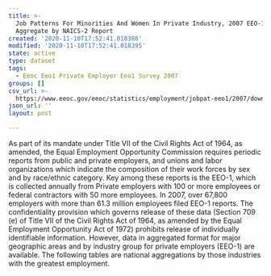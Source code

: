 ```yaml
---
title: >-
  Job Patterns For Minorities And Women In Private Industry, 2007 EEO-1 CBSA
  Aggregate by NAICS-2 Report
created: '2020-11-10T17:52:41.018388'
modified: '2020-11-10T17:52:41.018395'
state: active
type: dataset
tags:
  - Eeoc Eeo1 Private Employer Eeo1 Survey 2007
groups: []
csv_url: >-
  https://www.eeoc.gov/eeoc/statistics/employment/jobpat-eeo1/2007/downloads/cbsa_nac2.zip
json_url: ''
layout: post

---
```

As part of its mandate under Title VII of the Civil Rights Act of 1964, as amended, the Equal Employment Opportunity Commission requires periodic reports from public and private employers, and unions and labor organizations which indicate the composition of their work forces by sex and by race/ethnic category. Key among these reports is the EEO-1, which is collected annually from Private employers with 100 or more employees or federal contractors with 50 more employees. In 2007, over 67,800 employers with more than 61.3 million employees filed EEO-1 reports. The confidentiality provision which governs release of these data (Section 709 (e) of Title VII of the Civil Rights Act of 1964, as amended by the Equal Employment Opportunity Act of 1972) prohibits release of individually identifiable information. However, data in aggregated format for major geographic areas and by industry group for private employers (EEO-1) are available. The following tables are national aggregations by those industries with the greatest employment.
